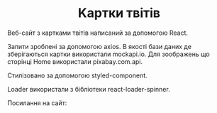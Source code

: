 <h1 align="center">Kартки твітів</h1>

<p>Bеб-сайт з картками твітів написаний за допомогою React.</p>
<p>Запити зроблені за допомогою axios. В якості бази даних де зберігаються картки використали mockapi.io. Для зоображень що сторінці Home використали pixabay.com.api.</p> 
<p>Стилізовано за допомогою styled-component.</p>
<p> Loader використали з бібліотеки react-loader-spinner. </p>
<p>Посилання на сайт: </p>
